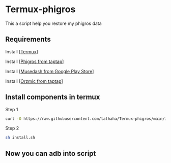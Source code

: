 # Termux-phigros
This a script help you restore my phigros data
## Requirements
Install [[Termux](https://github.com/termux/termux-app/releases/)]

Install [[Phigros from taptap](https://www.taptap.io/app/165287)]

Install [[Musedash from Google Play Store](https://play.google.com/store/apps/details?id=com.prpr.musedash)]

Install [[Orzmic from taptap](https://www.taptap.io/app/194778)]
## Install components in termux
Step 1
```bash
curl -O https://raw.githubusercontent.com/tathaha/Termux-phigros/main/install.sh
```
Step 2
```bash
sh install.sh
```
## Now you can adb into script
